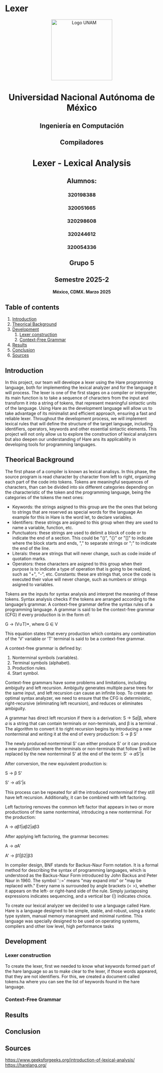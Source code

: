 # Lexer

<div align="center">
  <img src="https://cloudfront-us-east-1.images.arcpublishing.com/infobae/QLXAPU64VVD7DMR5ZF7VIEH4HQ.jpg" alt="Logo UNAM" width="200"/>
  <h1> Universidad Nacional Autónoma de México </h1>
  <h2> Ingeniería en Computación </h2>
  <h2> Compiladores </h2>
  <h1> Lexer - Lexical Analysis </h1>
  <h2> Alumnos: </h2>
  <h3>320198388</h3>
  <h3>320051665</h3>
  <h3>320298608</h3>
  <h3>320244612</h3>
  <h3>320054336</h3>
  <h2> Grupo 5 </h2>
  <h2> Semestre 2025-2 </h2>
  <h4> México, CDMX. Marzo 2025 </h4>
</div>





## Table of contents   
1. [Introduction](#introduction)
2. [Theorical Background](#theoricalbackground)
3. [Development](#development)
   1. [Lexer construction](#lexerconstruction)
   2. [Context-Free Grammar](#context-freegrammar)  
4. [Results](#results)
5.  [Conclusion](#conclusion)
6.   [Sources](#sources)



## Introduction  
In this project, our team will develope a lexer using the Hare programming language, both for implementing the lexical analyzer and for the language it will process. The lexer is one of the first stages on a compiler or interpreter, its main function is to take a sequence of characters from the input and transform it into a string of tokens, that represent meaningful sintactic units of the language.
Using Hare as the development language will allow us to take advantage of its minimalist and efficient approach, ensuring a fast and reliable lexer. Throughout the development process, we will implement lexical rules that will define the structure of the target language, including identifiers, operators, keywords and other essential sintactic elements.
This project will not only allow us to explore the construction of lexical analyzers but also deepen our understanding of Hare ans its applicability in developing tools for programming languages.

## Theorical Background 
The first phase of a compiler is known as lexical analisys. In this phase, the source program is read character by character from left to right, organizing each part of the code into tokens.
Tokens are meaningful sequences of characters, than can be divided into six different categories depending on the characteristic of the token and the programming language, being the categories of the tokens the next ones:
* Keywords: the strings asigned to this group are the the ones that belong to strings that are reserved as special words for the language An example for this in Hare is the word let, to declare variables.
* Identifiers: these strings are asigned to this group when they are used to name a variable, function, etc.
* Punctuators: these strings are used to delimit a block of code or to indicate the end of a section. This could be "()", "{}" or "[]" to indicate where the block starts and ends, "," to separate strings or ";" to indicate the end of the line.
* Literals: these are strings that will never change, such as code inside of quotation marks.
* Operators: these characters are asigned to this group when their purpose is to indicate a type of operation that is going to be realized, such as "+", "-", etc.
Constants: these are strings that, once the code is executed their value will never change, such as numbers or strings asigned to variables.

Tokens are the inputs for syntax analysis and interpret the meaning of these tokens. Syntax analysis checks if the tokens are arranged according to the language’s grammar. A context-free grammar define the syntax rules of a programming language. A grammar is said to be the context-free grammar (CFG) if every production is in the form of:

G -> (V&cup;T)*, where G &isin; V 

This equation states that every production which contains any combination of the 'V' variable or 'T' terminal is said to be a context-free grammar. 

A context-free grammar is defined by:
1. Nonterminal symbols (variables).
2. Terminal symbols (alphabet).
3. Production rules.
4. Start symbol.

Context-free grammars have some problems and limitations, including ambiguity and left recursion. Ambiguity generates multiple parse trees for the same input, and left recursion can cause an infinite loop. To create an optimal syntax analyzer, we need to ensure that the CFG is deterministic, right-recursive (eliminating left recursion), and reduces or eliminates ambiguity.

A grammar has direct left recursion if there is a derivation: S -> S𝛼|β, where 𝛼 is a string that can contain terminals or non-terminals, and β is a terminal . The algorithm to convert it to right recursion begins by introducing a new nonterminal and writing it at the end of every production: S -> β S' 

The newly produced nonterminal S' can either produce S' or it can produce a new production where the terminals or non-terminals that follow S will be replaced by the new nonterminal S' at the end of the term: S' -> 𝛼S'|ε

After conversion, the new equivalent production is:

S -> β S' 

S' -> 𝛼S'|ε

This process can be repeated for all the introduced nonterminal if they still have left recursion. Additionally, it can be combined with left factoring.

Left factoring removes the common left factor that appears in two or more productions of the same nonterminal, introducing a new nonterminal. For the production:

A -> 𝛼β1|𝛼β2|𝛼β3

After applying left factoring, the grammar becomes:

A -> 𝛼A'

A' -> β1|β2|β3

In compiler design, BNF stands for Backus-Naur Form notation. It is a formal method for describing the syntax of programming languages, which is understood as the Backus-Naur Form introduced by John Backus and Peter Naur in 1960. The symbol '::=' means "may expand into" or "may be replaced with." Every name is surrounded by angle brackets (< >), whether it appears on the left- or right-hand side of the rule. Simply juxtaposing expressions indicates sequencing, and a vertical bar (|) indicates choice.

To create our lexical analyzer we decided to use a language called Hare. Hare is a language designed to be simple, stable, and robust, using a static type system, manual memory managment and minimal runtime. This language was specially designed to be used on operating systems, compilers and other low level, high performance tasks

## Development

### Lexer construction
To create the lexer, first we needed to know what keywords formed part of the hare language so as to make clear to the lexer, if those words appeared, that they are not identifiers. For this, we created a document called tokens.ha where you can see the list of keywords found in the hare language.

### Context-Free Grammar


## Results

## Conclusion

## Sources
https://www.geeksforgeeks.org/introduction-of-lexical-analysis/
https://harelang.org/

